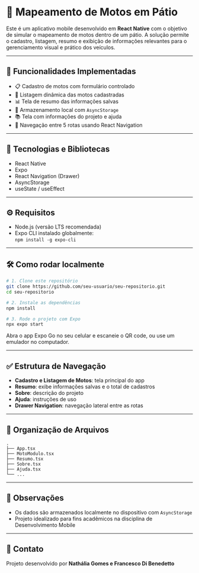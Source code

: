 # 📱 Mapeamento de Motos em Pátio

Este é um aplicativo mobile desenvolvido em **React Native** com o objetivo de simular o mapeamento de motos dentro de um pátio. A solução permite o cadastro, listagem, resumo e exibição de informações relevantes para o gerenciamento visual e prático dos veículos.

---

## 🚀 Funcionalidades Implementadas

- 📋 Cadastro de motos com formulário controlado
- 📑 Listagem dinâmica das motos cadastradas
- 📊 Tela de resumo das informações salvas
- 💾 Armazenamento local com `AsyncStorage`
- 📚 Tela com informações do projeto e ajuda
- 🔁 Navegação entre 5 rotas usando React Navigation

---

## 🧩 Tecnologias e Bibliotecas

- React Native
- Expo
- React Navigation (Drawer)
- AsyncStorage
- useState / useEffect

---

## ⚙️ Requisitos

- Node.js (versão LTS recomendada)
- Expo CLI instalado globalmente:  
  `npm install -g expo-cli`

---

## 🛠️ Como rodar localmente

```bash
# 1. Clone este repositório
git clone https://github.com/seu-usuario/seu-repositorio.git
cd seu-repositorio

# 2. Instale as dependências
npm install

# 3. Rode o projeto com Expo
npx expo start
```

Abra o app Expo Go no seu celular e escaneie o QR code, ou use um emulador no computador.

---

## ✅ Estrutura de Navegação

- **Cadastro e Listagem de Motos**: tela principal do app
- **Resumo**: exibe informações salvas e o total de cadastros
- **Sobre**: descrição do projeto
- **Ajuda**: instruções de uso
- **Drawer Navigation**: navegação lateral entre as rotas

---

## 📂 Organização de Arquivos

```
.
├── App.tsx
├── MotoModulo.tsx
├── Resumo.tsx
├── Sobre.tsx
├── Ajuda.tsx
└── ...
```

---

## 🧠 Observações

- Os dados são armazenados localmente no dispositivo com `AsyncStorage`
- Projeto idealizado para fins acadêmicos na disciplina de Desenvolvimento Mobile

---

## 📧 Contato

Projeto desenvolvido por **Nathália Gomes e Francesco Di Benedetto**
